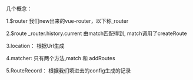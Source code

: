 几个概念：

1.$router 我们new出来的vue-router，以下称_router

2.$route _router.history.current 由match匹配得到, match调用了createRoute

3.location： 根据Url生成

4.matcher: 只有两个方法,match 和 addRoutes

5.RouteRecord： 根据我们填进去的config生成的记录

